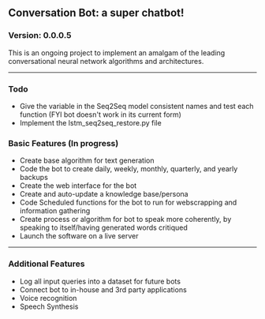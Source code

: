 ## Conversation Bot: a super chatbot!
### Version: 0.0.0.5

This is an ongoing project to implement an amalgam of the leading conversational neural network algorithms and architectures. 

---

### Todo
- Give the variable in the Seq2Seq model consistent names and test each function
 (FYI bot doesn't work in its current form)
- Implement the lstm_seq2seq_restore.py file

### Basic Features (In progress)
- Create base algorithm for text generation 
- Code the bot to create daily, weekly, monthly, quarterly, and yearly backups
- Create the web interface for the bot
- Create and auto-update a knowledge base/persona 
- Code Scheduled functions for the bot to run for webscrapping and information gathering
- Create process or algorithm for bot to speak more coherently, by speaking to itself/having generated words critiqued
- Launch the software on a live server

---

### Additional Features
- Log all input queries into a dataset for future bots
- Connect bot to in-house and 3rd party applications 
- Voice recognition
- Speech Synthesis
